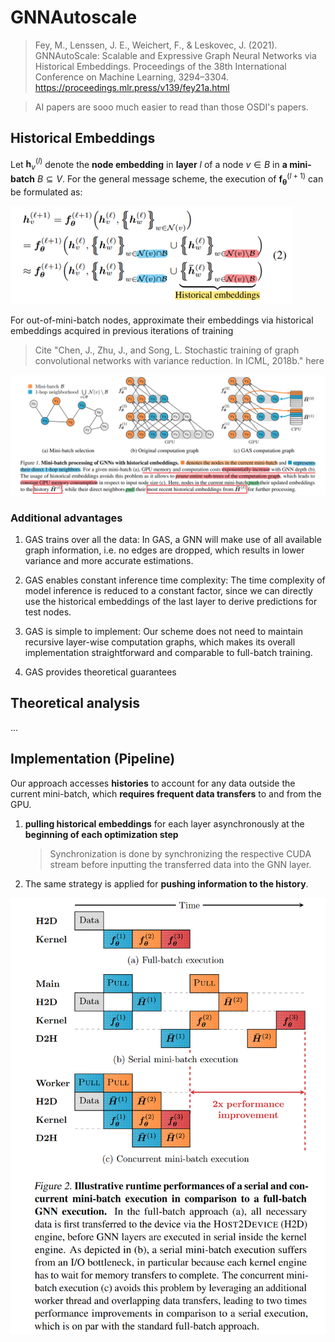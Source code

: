 # GNNAutoscale

> Fey, M., Lenssen, J. E., Weichert, F., & Leskovec, J. (2021). GNNAutoScale: Scalable and Expressive Graph Neural Networks via Historical Embeddings. Proceedings of the 38th International Conference on Machine Learning, 3294–3304. https://proceedings.mlr.press/v139/fey21a.html

> AI papers are sooo much easier to read than those OSDI's papers.

## Historical Embeddings

Let $\bm h_v^{(l)}$ denote the **node embedding** in **layer** $l$ of a node $v \in B$ in **a mini-batch** $B \subseteq V$. For the general message scheme, the execution of $\bm f_{\bm \theta}^{(l+1)}$ can be formulated as:


![](autoscale.assets/2023-03-06-20-39-27.png)


For out-of-mini-batch nodes, approximate their embeddings via historical embeddings acquired in previous iterations of training

> Cite "Chen, J., Zhu, J., and Song, L. Stochastic training of graph convolutional networks with variance reduction. In ICML, 2018b." here

![](autoscale.assets/2023-03-06-20-59-49.png)

### Additional advantages

1. GAS trains over all the data: In GAS, a GNN will make use of all available graph information, i.e. no edges are dropped, which results in lower variance and more accurate estimations.

2. GAS enables constant inference time complexity: The time complexity of model inference is reduced to a constant factor, since we can directly use the historical embeddings of the last layer to derive predictions for test nodes.

3. GAS is simple to implement: Our scheme does not need to maintain recursive layer-wise computation graphs, which makes its overall implementation straightforward and comparable to full-batch training.

4. GAS provides theoretical guarantees


## Theoretical analysis

...

## Implementation (Pipeline)

Our approach accesses **histories** to account for any data outside the current mini-batch, which **requires frequent data transfers** to and from the GPU.

1. **pulling historical embeddings** for each layer asynchronously at the **beginning of each optimization step**
    > Synchronization is done by synchronizing the respective CUDA stream before inputting the transferred data into the GNN layer.
2. The same strategy is applied for **pushing information to the history**.

![](autoscale.assets/2023-03-06-21-15-04.png)